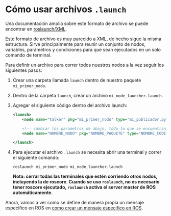 # Cómo usar archivos `.launch`

Una documentación amplia sobre este formato de archivo se puede encontrar en [roslaunch/XML](http://wiki.ros.org/roslaunch/XML).

Este formato de archivo es muy parecido a XML, de hecho sigue la misma estructura. Sirve principalmente para reunir un conjunto de nodos, variables, parámetros y condiciones para que sean ejecutados en un solo comando de terminal.

Para definir un archivo para correr todos nuestros nodos a la vez seguir los siguientes pasos:

1. Crear una carpeta llamada `launch` dentro de nuestro paquete `mi_primer_nodo`.
2. Dentro de la carpeta `launch`, crear un archivo `mi_node_launcher.launch`.
3. Agregar el siguiente código dentro del archivo launch:

   ```xml
   <launch>
       <node name="talker" pkg="mi_primer_nodo" type="mi_publicador.py" output="screen"/>

       <!-- cambiar los parametros de abajo, todo lo que se encuentran en mayusculas y agregar un nodo propio -->
       <node name="NOMBRE_NODO" pkg="NOMBRE_PAQUETE" type="NOMBRE_CODIGO" output="screen"/>

   </launch>
   ```

4. Para ejecutar el archivo `.launch` se necesita abrir una terminal y correr el siguiente comando:

   ```shell
   roslaunch mi_primer_nodo mi_node_launcher.launch
   ```

   **Nota: cerrar todas las terminales que estén corriendo otros nodos, incluyendo la de roscore. Cuando se uso `roslaunch`, no es necesario tener roscore ejecutado, `roslaunch` activa el server master de ROS automáticamente.**

Ahora, vamos a ver como se define de manera propia un mensaje especifico en ROS en [como crear un mensaje especifico en ROS](CUSTOM_MSG.md).
